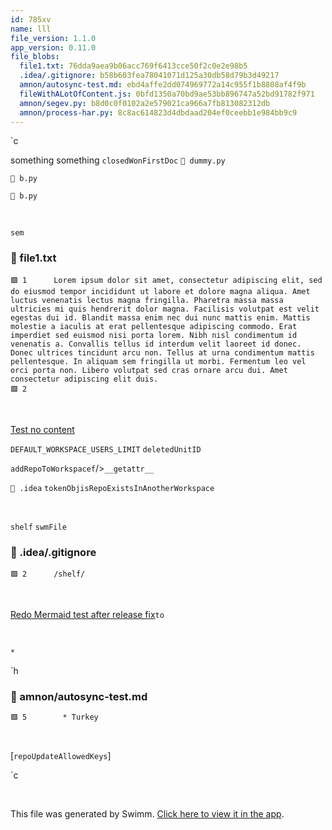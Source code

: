 ```yaml
---
id: 785xv
name: lll
file_version: 1.1.0
app_version: 0.11.0
file_blobs:
  file1.txt: 76dda9aea9b06acc769f6413cce50f2c0e2e98b5
  .idea/.gitignore: b58b603fea78041071d125a30db58d79b3d49217
  amnon/autosync-test.md: ebd4affe2dd074969772a14c955f1b8808af4f9b
  fileWithALotOfContent.js: 0bfd1350a70bd9ae53bb896747a52bd91782f971
  amnon/segev.py: b8d0c0f0102a2e579021ca966a7fb813082312db
  amnon/process-har.py: 8c8ac614823d4dbdaad204ef0ceebb1e984bb9c9
---
```


\`c

something something `closedWonFirstDoc`<swm-token data-swm-token=":fileWithALotOfContent.js:672:2:2:`const closedWonFirstDoc = 1;`"/> `📄 dummy.py`

`📄 b.py`

`📄 b.py`

<br/>

`sem`<swm-token data-swm-token=":file1.txt:1:197:197:`Lorem ipsum dolor sit amet, consectetur adipiscing elit, sed do eiusmod tempor incididunt ut labore et dolore magna aliqua. Amet luctus venenatis lectus magna fringilla. Pharetra massa massa ultricies mi quis hendrerit dolor magna. Facilisis volutpat est velit egestas dui id. Blandit massa enim nec dui nunc mattis enim. Mattis molestie a iaculis at erat pellentesque adipiscing commodo. Erat imperdiet sed euismod nisi porta lorem. Nibh nisl condimentum id venenatis a. Convallis tellus id interdum velit laoreet id donec. Donec ultrices tincidunt arcu non. Tellus at urna condimentum mattis pellentesque. In aliquam sem fringilla ut morbi. Fermentum leo vel orci porta non. Libero volutpat sed cras ornare arcu dui. Amet consectetur adipiscing elit duis.`"/>
<!-- NOTE-swimm-snippet: the lines below link your snippet to Swimm -->
### 📄 file1.txt
```text
🟩 1      Lorem ipsum dolor sit amet, consectetur adipiscing elit, sed do eiusmod tempor incididunt ut labore et dolore magna aliqua. Amet luctus venenatis lectus magna fringilla. Pharetra massa massa ultricies mi quis hendrerit dolor magna. Facilisis volutpat est velit egestas dui id. Blandit massa enim nec dui nunc mattis enim. Mattis molestie a iaculis at erat pellentesque adipiscing commodo. Erat imperdiet sed euismod nisi porta lorem. Nibh nisl condimentum id venenatis a. Convallis tellus id interdum velit laoreet id donec. Donec ultrices tincidunt arcu non. Tellus at urna condimentum mattis pellentesque. In aliquam sem fringilla ut morbi. Fermentum leo vel orci porta non. Libero volutpat sed cras ornare arcu dui. Amet consectetur adipiscing elit duis.
🟩 2      
```

<br/>

[Test no content](test-no-content.2el3s.pl.sw.md)

`DEFAULT_WORKSPACE_USERS_LIMIT`<swm-token data-swm-token=":fileWithALotOfContent.js:52:2:2:`const DEFAULT_WORKSPACE_USERS_LIMIT = 15;`"/> `deletedUnitID`<swm-token data-swm-token=":fileWithALotOfContent.js:857:3:3:`        const deletedUnitID = snapshot.id;`"/>

`addRepoToWorkspace`<swm-token data-swm-token=":fileWithALotOfContent.js:1553:4:4:`export const addRepoToWorkspace = functions.https.onCall(`"/>`f`<swm-token data-swm-token=":amnon/segev.py:3:2:2:`def f(foo):`"/>/>`__getattr__`<swm-token data-swm-token=":amnon/process-har.py:11:3:3:`    def __getattr__(self, attr):`"/>

`📄 .idea` `tokenObj`<swm-token data-swm-token=":fileWithALotOfContent.js:1121:3:3:`                        const tokenObj = await response.json();`"/>`isRepoExistsInAnotherWorkspace`<swm-token data-swm-token=":fileWithALotOfContent.js:1575:3:3:`            const isRepoExistsInAnotherWorkspace = await db`"/>

<br/>

`shelf`<swm-token data-swm-token=":.idea/.gitignore:2:1:1:`/shelf/`"/> `swmFile`<swm-token data-swm-token=":fileWithALotOfContent.js:3053:5:5:`            markInlineImagesAsNew({ swmFile: this.swm });`"/>
<!-- NOTE-swimm-snippet: the lines below link your snippet to Swimm -->
### 📄 .idea/.gitignore
```gitignore
🟩 2      /shelf/
```

<br/>

[Redo Mermaid test after release fix](redo-mermaid-test-after-release-fix.16rvz.sw.md)`to`<swm-token data-swm-token=":fileWithALotOfContent.js:507:9:9:`                    const msg = { to: email, ...emailMessage };`"/>

<br/>

`*`<swm-token data-swm-token=":amnon/autosync-test.md:5:1:1:`  * Turkey`"/>

\`h
<!-- NOTE-swimm-snippet: the lines below link your snippet to Swimm -->
### 📄 amnon/autosync-test.md
```markdown
🟩 5        * Turkey
```

<br/>

\[`repoUpdateAllowedKeys`<swm-token data-swm-token=":fileWithALotOfContent.js:1527:3:3:`            const repoUpdateAllowedKeys = [&#39;integrations&#39;, &#39;modifier_name&#39;, &#39;notify&#39;];`"/>\]

\`c

<br/>

This file was generated by Swimm. [Click here to view it in the app](http://localhost:5000/repos/Z2l0aHViJTNBJTNBdGVzdC1naXRodWItYXBwJTNBJTNBc3dpbW1pbw==/docs/785xv).